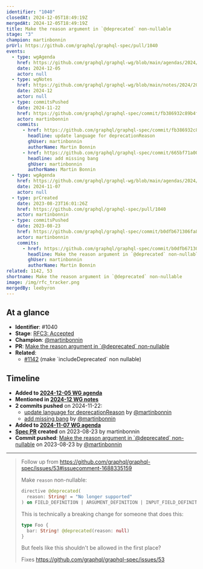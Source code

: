 ```yaml
---
identifier: "1040"
closedAt: 2024-12-05T18:49:19Z
mergedAt: 2024-12-05T18:49:19Z
title: Make the reason argument in `@deprecated` non-nullable
stage: "3"
champion: martinbonnin
prUrl: https://github.com/graphql/graphql-spec/pull/1040
events:
  - type: wgAgenda
    href: https://github.com/graphql/graphql-wg/blob/main/agendas/2024/12-Dec/05-wg-primary.md
    date: 2024-12-05
    actor: null
  - type: wgNotes
    href: https://github.com/graphql/graphql-wg/blob/main/notes/2024/2024-12.md
    date: 2024-12
    actor: null
  - type: commitsPushed
    date: 2024-11-22
    href: https://github.com/graphql/graphql-spec/commit/fb386932c89b4fd58856badbc449332e61f6925c
    actor: martinbonnin
    commits:
      - href: https://github.com/graphql/graphql-spec/commit/fb386932c89b4fd58856badbc449332e61f6925c
        headline: update language for deprecationReason
        ghUser: martinbonnin
        authorName: Martin Bonnin
      - href: https://github.com/graphql/graphql-spec/commit/665bf71a004441c4e18a269aa604d6dcc215049b
        headline: add missing bang
        ghUser: martinbonnin
        authorName: Martin Bonnin
  - type: wgAgenda
    href: https://github.com/graphql/graphql-wg/blob/main/agendas/2024/11-Nov/07-wg-primary.md
    date: 2024-11-07
    actor: null
  - type: prCreated
    date: 2023-08-23T16:01:26Z
    href: https://github.com/graphql/graphql-spec/pull/1040
    actor: martinbonnin
  - type: commitsPushed
    date: 2023-08-23
    href: https://github.com/graphql/graphql-spec/commit/b0dfb671306fa847ed9c327ac693e3ae50e56765
    actor: martinbonnin
    commits:
      - href: https://github.com/graphql/graphql-spec/commit/b0dfb671306fa847ed9c327ac693e3ae50e56765
        headline: Make the reason argument in `@deprecated` non-nullable
        ghUser: martinbonnin
        authorName: Martin Bonnin
related: 1142, 53
shortname: Make the reason argument in `@deprecated` non-nullable
image: /img/rfc_tracker.png
mergedBy: leebyron
---
```


## At a glance

- **Identifier**: #1040
- **Stage**: [RFC3: Accepted](https://github.com/graphql/graphql-spec/blob/main/CONTRIBUTING.md#stage-3-accepted)
- **Champion**: [@martinbonnin](https://github.com/martinbonnin)
- **PR**: [Make the reason argument in &#x60;@deprecated&#x60; non-nullable](https://github.com/graphql/graphql-spec/pull/1040)
- **Related**:
  - [#1142](/rfcs/1142 "make &#x60;includeDeprecated&#x60; non nullable / RFC2") (make &#x60;includeDeprecated&#x60; non nullable)

<!-- BEGIN_CUSTOM_TEXT -->



<!-- END_CUSTOM_TEXT -->

## Timeline

- **Added to [2024-12-05 WG agenda](https://github.com/graphql/graphql-wg/blob/main/agendas/2024/12-Dec/05-wg-primary.md)**
- **Mentioned in [2024-12 WG notes](https://github.com/graphql/graphql-wg/blob/main/notes/2024/2024-12.md)**
- **2 commits pushed** on 2024-11-22:
  - [update language for deprecationReason](https://github.com/graphql/graphql-spec/commit/fb386932c89b4fd58856badbc449332e61f6925c) by [@martinbonnin](https://github.com/martinbonnin)
  - [add missing bang](https://github.com/graphql/graphql-spec/commit/665bf71a004441c4e18a269aa604d6dcc215049b) by [@martinbonnin](https://github.com/martinbonnin)
- **Added to [2024-11-07 WG agenda](https://github.com/graphql/graphql-wg/blob/main/agendas/2024/11-Nov/07-wg-primary.md)**
- **[Spec PR](https://github.com/graphql/graphql-spec/pull/1040) created** on 2023-08-23 by martinbonnin
- **Commit pushed**: [Make the reason argument in &#x60;@deprecated&#x60; non-nullable](https://github.com/graphql/graphql-spec/commit/b0dfb671306fa847ed9c327ac693e3ae50e56765) on 2023-08-23 by [@martinbonnin](https://github.com/martinbonnin)

<!-- VERBATIM -->

---

> Follow up from https://github.com/graphql/graphql-spec/issues/53#issuecomment-1688335159
> 
> Make `reason` non-nullable:
> 
> ```graphql
> directive @deprecated(
>   reason: String! = "No longer supported"
> ) on FIELD_DEFINITION | ARGUMENT_DEFINITION | INPUT_FIELD_DEFINITION | ENUM_VALUE
> ```
> 
> This is technically a breaking change for someone that does this:
> 
> ```graphql
> type Foo {
>   bar: String! @deprecated(reason: null)
> }
> ```
> 
> But feels like this shouldn't be allowed in the first place? 
> 
> Fixes https://github.com/graphql/graphql-spec/issues/53
